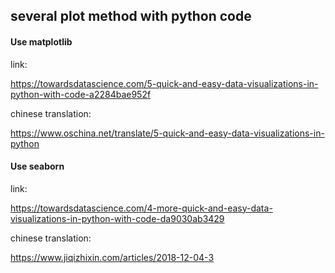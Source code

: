 ## several plot method with python code

#### Use matplotlib

link:

https://towardsdatascience.com/5-quick-and-easy-data-visualizations-in-python-with-code-a2284bae952f

chinese translation:

https://www.oschina.net/translate/5-quick-and-easy-data-visualizations-in-python

#### Use seaborn

link:

https://towardsdatascience.com/4-more-quick-and-easy-data-visualizations-in-python-with-code-da9030ab3429

chinese translation:

https://www.jiqizhixin.com/articles/2018-12-04-3